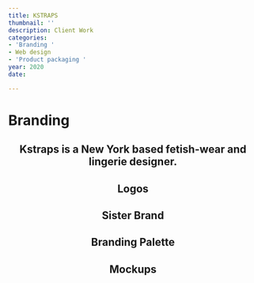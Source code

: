 ```yaml
---
title: KSTRAPS
thumbnail: ''
description: Client Work
categories:
- 'Branding '
- Web design
- 'Product packaging '
year: 2020
date: 

---
```

<left><h1>Branding</h1></left>

<center><h2>Kstraps is a New York based fetish-wear and lingerie designer.</h2></center>

<center><h2>Logos</h2></center>


<center><h2>Sister Brand</h2></center>



<center><h2>Branding Palette</h2></center>



<center><h2>Mockups</h2></center>


